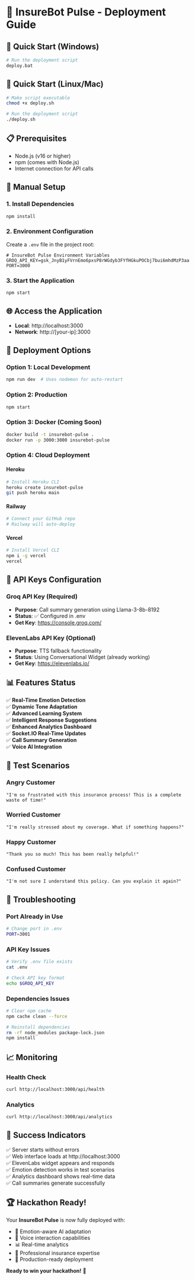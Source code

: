# 🚀 InsureBot Pulse - Deployment Guide

## 🎯 Quick Start (Windows)
```bash
# Run the deployment script
deploy.bat
```

## 🎯 Quick Start (Linux/Mac)
```bash
# Make script executable
chmod +x deploy.sh

# Run the deployment script
./deploy.sh
```

## 📋 Prerequisites
- Node.js (v16 or higher)
- npm (comes with Node.js)
- Internet connection for API calls

## 🔧 Manual Setup

### 1. Install Dependencies
```bash
npm install
```

### 2. Environment Configuration
Create a `.env` file in the project root:
```env
# InsureBot Pulse Environment Variables
GROQ_API_KEY=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
PORT=3000
```

### 3. Start the Application
```bash
npm start
```

## 🌐 Access the Application
- **Local**: http://localhost:3000
- **Network**: http://[your-ip]:3000

## 🚀 Deployment Options

### Option 1: Local Development
```bash
npm run dev  # Uses nodemon for auto-restart
```

### Option 2: Production
```bash
npm start
```

### Option 3: Docker (Coming Soon)
```bash
docker build -t insurebot-pulse .
docker run -p 3000:3000 insurebot-pulse
```

### Option 4: Cloud Deployment

#### Heroku
```bash
# Install Heroku CLI
heroku create insurebot-pulse
git push heroku main
```

#### Railway
```bash
# Connect your GitHub repo
# Railway will auto-deploy
```

#### Vercel
```bash
# Install Vercel CLI
npm i -g vercel
vercel
```

## 🔑 API Keys Configuration

### Groq API Key (Required)
- **Purpose**: Call summary generation using Llama-3-8b-8192
- **Status**: ✅ Configured in .env
- **Get Key**: https://console.groq.com/

### ElevenLabs API Key (Optional)
- **Purpose**: TTS fallback functionality
- **Status**: Using Conversational Widget (already working)
- **Get Key**: https://elevenlabs.io/

## 📊 Features Status

✅ **Real-Time Emotion Detection**  
✅ **Dynamic Tone Adaptation**  
✅ **Advanced Learning System**  
✅ **Intelligent Response Suggestions**  
✅ **Enhanced Analytics Dashboard**  
✅ **Socket.IO Real-Time Updates**  
✅ **Call Summary Generation**  
✅ **Voice AI Integration**  

## 🎯 Test Scenarios

### Angry Customer
```
"I'm so frustrated with this insurance process! This is a complete waste of time!"
```

### Worried Customer
```
"I'm really stressed about my coverage. What if something happens?"
```

### Happy Customer
```
"Thank you so much! This has been really helpful!"
```

### Confused Customer
```
"I'm not sure I understand this policy. Can you explain it again?"
```

## 🔧 Troubleshooting

### Port Already in Use
```bash
# Change port in .env
PORT=3001
```

### API Key Issues
```bash
# Verify .env file exists
cat .env

# Check API key format
echo $GROQ_API_KEY
```

### Dependencies Issues
```bash
# Clear npm cache
npm cache clean --force

# Reinstall dependencies
rm -rf node_modules package-lock.json
npm install
```

## 📈 Monitoring

### Health Check
```bash
curl http://localhost:3000/api/health
```

### Analytics
```bash
curl http://localhost:3000/api/analytics
```

## 🎉 Success Indicators

✅ Server starts without errors  
✅ Web interface loads at http://localhost:3000  
✅ ElevenLabs widget appears and responds  
✅ Emotion detection works in test scenarios  
✅ Analytics dashboard shows real-time data  
✅ Call summaries generate successfully  

## 🏆 Hackathon Ready!

Your **InsureBot Pulse** is now fully deployed with:
- 🧠 Emotion-aware AI adaptation
- 🎤 Voice interaction capabilities
- 📊 Real-time analytics
- 🎯 Professional insurance expertise
- 🚀 Production-ready deployment

**Ready to win your hackathon!** 🎯 